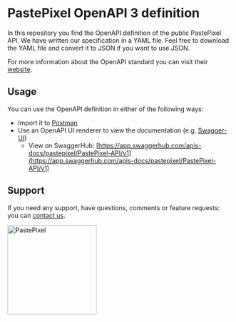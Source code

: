 # PastePixel OpenAPI 3 definition
In this repository you find the OpenAPI definition of the public PastePixel API. We have written our specification in
a YAML file. Feel free to download the YAML file and convert it to JSON if you want to use JSON.

For more information about the OpenAPI standard you can visit their [website](https://swagger.io/specification/).

## Usage
You can use the OpenAPI definition in either of the following ways:
- Import it to [Postman](https://www.postman.com/)
- Use an OpenAPI UI renderer to view the documentation (e.g. [Swagger-UI](https://swagger.io/tools/swagger-ui/))
    - View on SwaggerHub: [https://app.swaggerhub.com/apis-docs/pastepixel/PastePixel-API/v1](https://app.swaggerhub.com/apis-docs/pastepixel/PastePixel-API/v1)

## Support
If you need any support, have questions, comments or feature requests: you can [contact us](https://pastepixel.com/contact).

<a href="https://pastepixel.com/"><img src="https://pastepixel.com/assets/img/logo_h_dark.svg" title="PastePixel" width="200"/></a>
